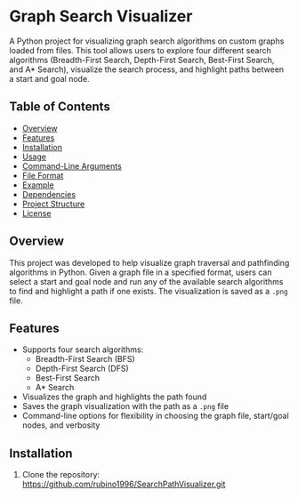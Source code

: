 # Graph Search Visualizer

A Python project for visualizing graph search algorithms on custom graphs loaded from files. This tool allows users to explore four different search algorithms (Breadth-First Search, Depth-First Search, Best-First Search, and A* Search), visualize the search process, and highlight paths between a start and goal node.

## Table of Contents
- [Overview](#overview)
- [Features](#features)
- [Installation](#installation)
- [Usage](#usage)
- [Command-Line Arguments](#command-line-arguments)
- [File Format](#file-format)
- [Example](#example)
- [Dependencies](#dependencies)
- [Project Structure](#project-structure)
- [License](#license)

## Overview
This project was developed to help visualize graph traversal and pathfinding algorithms in Python. Given a graph file in a specified format, users can select a start and goal node and run any of the available search algorithms to find and highlight a path if one exists. The visualization is saved as a `.png` file.

## Features
- Supports four search algorithms:
  - Breadth-First Search (BFS)
  - Depth-First Search (DFS)
  - Best-First Search
  - A* Search
- Visualizes the graph and highlights the path found
- Saves the graph visualization with the path as a `.png` file
- Command-line options for flexibility in choosing the graph file, start/goal nodes, and verbosity

## Installation
1. Clone the repository:
https://github.com/rubino1996/SearchPathVisualizer.git
